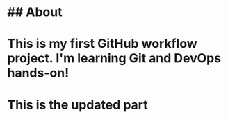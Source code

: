 # \## About

# This is my first GitHub workflow project. I'm learning Git and DevOps hands-on!

# This is the updated part

